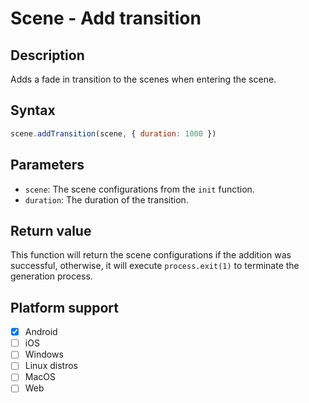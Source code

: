 # Scene - Add transition

## Description

Adds a fade in transition to the scenes when entering the scene.

## Syntax

```js
scene.addTransition(scene, { duration: 1000 })
```

## Parameters

- `scene`: The scene configurations from the `init` function.
- `duration`: The duration of the transition.

## Return value

This function will return the scene configurations if the addition was successful, otherwise, it will execute `process.exit(1)` to terminate the generation process.

## Platform support

- [x] Android
- [ ] iOS
- [ ] Windows
- [ ] Linux distros
- [ ] MacOS
- [ ] Web

